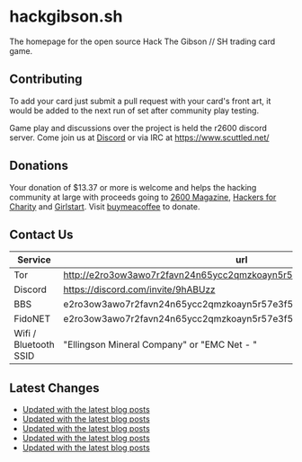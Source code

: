 # hackgibson.sh
The homepage for the open source Hack The Gibson // SH trading card game.


## Contributing

To add your card just submit a pull request with your card's front art, it would be added to the next run of set after community play testing.

Game play and discussions over the project is held the r2600 discord server. Come join us at [Discord](https://discord.com/invite/9hABUzz) or via IRC at https://www.scuttled.net/


## Donations

Your donation of $13.37 or more is welcome and helps the hacking community at large with proceeds going to [2600 Magazine](https://2600.com/), [Hackers for Charity](https://hackersforcharity.org) and [Girlstart](https://girlstart.org).  Visit [buymeacoffee](https://www.buymeacoffee.com/hackgibson.sh) to donate.


## Contact Us

Service | url
-|-
Tor | http://e2ro3ow3awo7r2favn24n65ycc2qmzkoayn5r57e3f56nvjwdcgg32ad.onion
Discord | https://discord.com/invite/9hABUzz
BBS | e2ro3ow3awo7r2favn24n65ycc2qmzkoayn5r57e3f56nvjwdcgg32ad.onion:23
FidoNET | e2ro3ow3awo7r2favn24n65ycc2qmzkoayn5r57e3f56nvjwdcgg32ad.onion:24554
Wifi / Bluetooth SSID | "Ellingson Mineral Company" or "EMC Net - <fidonet address>"

## Latest Changes
<!-- BLOG-POST-LIST:START -->
- [Updated with the latest blog posts](https://github.com/DFW2600/hackgibson.sh/commit/e3af4b17a57c07c8c0a5c01efc4eaa28d5dc11b2)
- [Updated with the latest blog posts](https://github.com/DFW2600/hackgibson.sh/commit/335ad39f9ea1ee077fff562969defec55020a0f5)
- [Updated with the latest blog posts](https://github.com/DFW2600/hackgibson.sh/commit/af474945bab2e3f41990462fc5d01e6b5c669a72)
- [Updated with the latest blog posts](https://github.com/DFW2600/hackgibson.sh/commit/5aa86a836f20d08190f5f8bd74672365b3d30ded)
- [Updated with the latest blog posts](https://github.com/DFW2600/hackgibson.sh/commit/8ea7a3d4bcff3c03ddceac587e04b26cee222820)
<!-- BLOG-POST-LIST:END -->
